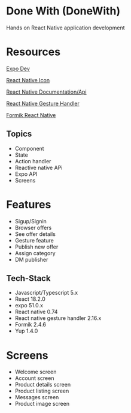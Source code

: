 # Done With (DoneWith)

Hands on React Native application development

# Resources

[Expo Dev](https://docs.expo.dev/versions/latest/)

[React Native Icon](https://icons.expo.fyi/Index)

[React Native Documentation/Api](https://reactnative.dev/docs/components-and-apis)

[React Native Gesture Handler](https://docs.swmansion.com/react-native-gesture-handler/docs/)

[Formik React Native](https://formik.org/docs/guides/react-native)

## Topics

- Component
- State
- Action handler
- Reactive native APi
- Expo API
- Screens

# Features

- Sigup/Signin
- Browser offers
- See offer details
- Gesture feature
- Publish new offer
- Assign category
- DM publisher

## Tech-Stack

- Javascript/Typescript 5.x
- React 18.2.0
- expo 51.0.x
- React native 0.74
- React native gesture handler 2.16.x
- Formik 2.4.6
- Yup 1.4.0

# Screens

- Welcome screen
- Account screen
- Product details screen
- Product listing screen
- Messages screen
- Product image screen
